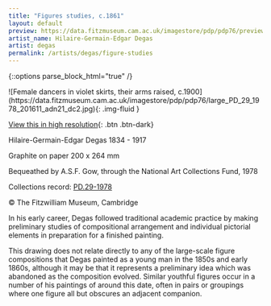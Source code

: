 ```yaml
---
title: "Figures studies, c.1861"
layout: default
preview: https://data.fitzmuseum.cam.ac.uk/imagestore/pdp/pdp76/preview_PD_29_1978_201611_adn21_dc2.jpg
artist_name: Hilaire-Germain-Edgar Degas
artist: degas
permalink: /artists/degas/figure-studies
---
```

{::options parse_block_html="true" /}
<div class="text-center">
![Female dancers in violet skirts, their arms raised, c.1900](https://data.fitzmuseum.cam.ac.uk/imagestore/pdp/pdp76/large_PD_29_1978_201611_adn21_dc2.jpg){: .img-fluid }

[View this in high resolution](https://data.fitzmuseum.cam.ac.uk/id/image/iiif/media-202727#?c=&m=&cv=){: .btn .btn-dark}
</div>

Hilaire-Germain-Edgar Degas 1834 - 1917

Graphite on paper 200 x 264 mm    

Bequeathed by A.S.F. Gow, through the National Art Collections Fund, 1978

Collections record: [PD.29-1978](https://data.fitzmuseum.cam.ac.uk/id/object/6286)

© The Fitzwilliam Museum, Cambridge

In his early career, Degas followed traditional academic practice by making preliminary studies of compositional arrangement and individual pictorial elements in preparation for a finished painting.

This drawing does not relate directly to any of the large-scale figure compositions that Degas painted as a young man in the 1850s and early 1860s, although it may be that it represents a preliminary idea which was abandoned as the composition evolved. Similar youthful figures occur in a number of his paintings of around this date, often in pairs or groupings where one figure all but obscures an adjacent companion.
